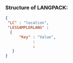 ### Structure of LANGPACK:

```json
{
 "LC" : "location",
 "LESSAMPLERLANG" :
  {
      "Key" : "Value",
            :
            :
   }
}
```
